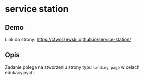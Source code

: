 # service station

## Demo

Link do strony: https://ctworzewski.github.io/service-station/

## Opis

Zadanie polega na stworzeniu strony typu `landing page` w celach edukacyjnych.


